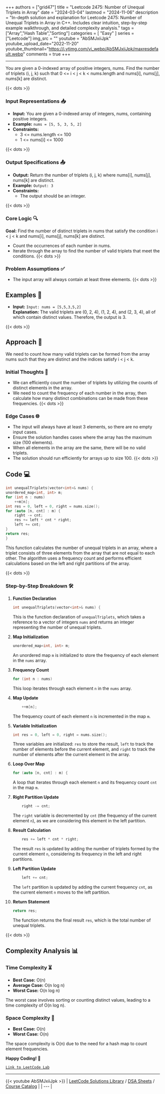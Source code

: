 
+++
authors = ["grid47"]
title = "Leetcode 2475: Number of Unequal Triplets in Array"
date = "2024-03-04"
lastmod = "2024-11-06"
description = "In-depth solution and explanation for Leetcode 2475: Number of Unequal Triplets in Array in C++. Includes clear intuition, step-by-step example walkthrough, and detailed complexity analysis."
tags = ["Array","Hash Table","Sorting"]
categories = [
    "Easy"
]
series = ["Leetcode"]
img_src = ""
youtube = "AbSMJxiiJpk"
youtube_upload_date="2022-11-20"
youtube_thumbnail="https://i.ytimg.com/vi_webp/AbSMJxiiJpk/maxresdefault.webp"
comments = true
+++



---
You are given a 0-indexed array of positive integers, nums. Find the number of triplets (i, j, k) such that 0 <= i < j < k < nums.length and nums[i], nums[j], nums[k] are distinct.
<!--more-->
{{< dots >}}
### Input Representations 📥
- **Input:** You are given a 0-indexed array of integers, nums, containing positive integers.
- **Example:** `nums = [5, 5, 3, 5, 2]`
- **Constraints:**
	- 3 <= nums.length <= 100
	- 1 <= nums[i] <= 1000

{{< dots >}}
### Output Specifications 📤
- **Output:** Return the number of triplets (i, j, k) where nums[i], nums[j], nums[k] are distinct.
- **Example:** `Output: 3`
- **Constraints:**
	- The output should be an integer.

{{< dots >}}
### Core Logic 🔍
**Goal:** Find the number of distinct triplets in nums that satisfy the condition i < j < k and nums[i], nums[j], nums[k] are distinct.

- Count the occurrences of each number in nums.
- Iterate through the array to find the number of valid triplets that meet the conditions.
{{< dots >}}
### Problem Assumptions ✅
- The input array will always contain at least three elements.
{{< dots >}}
## Examples 🧩
- **Input:** `Input: nums = [5,5,3,5,2]`  \
  **Explanation:** The valid triplets are (0, 2, 4), (1, 2, 4), and (2, 3, 4), all of which contain distinct values. Therefore, the output is 3.

{{< dots >}}
## Approach 🚀
We need to count how many valid triplets can be formed from the array nums such that they are distinct and the indices satisfy i < j < k.

### Initial Thoughts 💭
- We can efficiently count the number of triplets by utilizing the counts of distinct elements in the array.
- We need to count the frequency of each number in the array, then calculate how many distinct combinations can be made from these frequencies.
{{< dots >}}
### Edge Cases 🌐
- The input will always have at least 3 elements, so there are no empty input cases.
- Ensure the solution handles cases where the array has the maximum size (100 elements).
- When all elements in the array are the same, there will be no valid triplets.
- The solution should run efficiently for arrays up to size 100.
{{< dots >}}
## Code 💻
```cpp
int unequalTriplets(vector<int>& nums) {
unordered_map<int, int> m;
for (int n : nums)
    ++m[n];
int res = 0, left = 0, right = nums.size();
for (auto [n, cnt] : m) {
    right -= cnt;
    res += left * cnt * right;
    left += cnt;
}
return res;
}
```

This function calculates the number of unequal triplets in an array, where a triplet consists of three elements from the array that are not equal to each other. The algorithm uses a frequency count and performs efficient calculations based on the left and right partitions of the array.

{{< dots >}}
### Step-by-Step Breakdown 🛠️
1. **Function Declaration**
	```cpp
	int unequalTriplets(vector<int>& nums) {
	```
	This is the function declaration of `unequalTriplets`, which takes a reference to a vector of integers `nums` and returns an integer representing the number of unequal triplets.

2. **Map Initialization**
	```cpp
	unordered_map<int, int> m;
	```
	An unordered map `m` is initialized to store the frequency of each element in the `nums` array.

3. **Frequency Count**
	```cpp
	for (int n : nums)
	```
	This loop iterates through each element `n` in the `nums` array.

4. **Map Update**
	```cpp
	    ++m[n];
	```
	The frequency count of each element `n` is incremented in the map `m`.

5. **Variable Initialization**
	```cpp
	int res = 0, left = 0, right = nums.size();
	```
	Three variables are initialized: `res` to store the result, `left` to track the number of elements before the current element, and `right` to track the number of elements after the current element in the array.

6. **Loop Over Map**
	```cpp
	for (auto [n, cnt] : m) {
	```
	A loop that iterates through each element `n` and its frequency count `cnt` in the map `m`.

7. **Right Partition Update**
	```cpp
	    right -= cnt;
	```
	The `right` variable is decremented by `cnt` (the frequency of the current element `n`), as we are considering this element in the left partition.

8. **Result Calculation**
	```cpp
	    res += left * cnt * right;
	```
	The result `res` is updated by adding the number of triplets formed by the current element `n`, considering its frequency in the left and right partitions.

9. **Left Partition Update**
	```cpp
	    left += cnt;
	```
	The `left` partition is updated by adding the current frequency `cnt`, as the current element `n` moves to the left partition.

10. **Return Statement**
	```cpp
	return res;
	```
	The function returns the final result `res`, which is the total number of unequal triplets.

{{< dots >}}
## Complexity Analysis 📊
### Time Complexity ⏳
- **Best Case:** O(n)
- **Average Case:** O(n log n)
- **Worst Case:** O(n log n)

The worst case involves sorting or counting distinct values, leading to a time complexity of O(n log n).

### Space Complexity 💾
- **Best Case:** O(n)
- **Worst Case:** O(n)

The space complexity is O(n) due to the need for a hash map to count element frequencies.

**Happy Coding! 🎉**


[`Link to LeetCode Lab`](https://leetcode.com/problems/number-of-unequal-triplets-in-array/description/)

---
{{< youtube AbSMJxiiJpk >}}
| [LeetCode Solutions Library](https://grid47.xyz/leetcode/) / [DSA Sheets](https://grid47.xyz/sheets/) / [Course Catalog](https://grid47.xyz/courses/) |
| --- |
